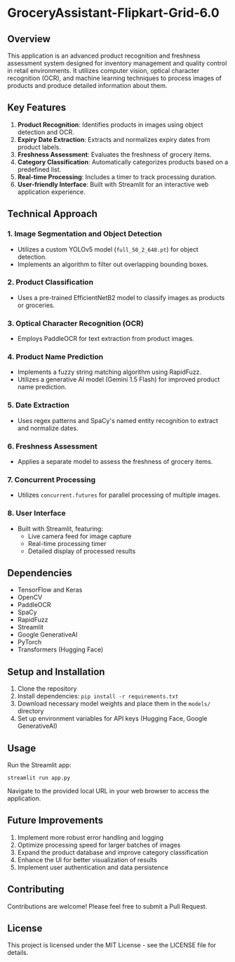 # GroceryAssistant-Flipkart-Grid-6.0

## Overview

This application is an advanced product recognition and freshness assessment system designed for inventory management and quality control in retail environments. It utilizes computer vision, optical character recognition (OCR), and machine learning techniques to process images of products and produce detailed information about them.

## Key Features

1. **Product Recognition**: Identifies products in images using object detection and OCR.
2. **Expiry Date Extraction**: Extracts and normalizes expiry dates from product labels.
3. **Freshness Assessment**: Evaluates the freshness of grocery items.
4. **Category Classification**: Automatically categorizes products based on a predefined list.
5. **Real-time Processing**: Includes a timer to track processing duration.
6. **User-friendly Interface**: Built with Streamlit for an interactive web application experience.

## Technical Approach

### 1. Image Segmentation and Object Detection

- Utilizes a custom YOLOv5 model (`full_50_2_640.pt`) for object detection.
- Implements an algorithm to filter out overlapping bounding boxes.

### 2. Product Classification

- Uses a pre-trained EfficientNetB2 model to classify images as products or groceries.

### 3. Optical Character Recognition (OCR)

- Employs PaddleOCR for text extraction from product images.

### 4. Product Name Prediction

- Implements a fuzzy string matching algorithm using RapidFuzz.
- Utilizes a generative AI model (Gemini 1.5 Flash) for improved product name prediction.

### 5. Date Extraction

- Uses regex patterns and SpaCy's named entity recognition to extract and normalize dates.

### 6. Freshness Assessment

- Applies a separate model to assess the freshness of grocery items.

### 7. Concurrent Processing

- Utilizes `concurrent.futures` for parallel processing of multiple images.

### 8. User Interface

- Built with Streamlit, featuring:
  - Live camera feed for image capture
  - Real-time processing timer
  - Detailed display of processed results

## Dependencies

- TensorFlow and Keras
- OpenCV
- PaddleOCR
- SpaCy
- RapidFuzz
- Streamlit
- Google GenerativeAI
- PyTorch
- Transformers (Hugging Face)

## Setup and Installation

1. Clone the repository
2. Install dependencies: `pip install -r requirements.txt`
3. Download necessary model weights and place them in the `models/` directory
4. Set up environment variables for API keys (Hugging Face, Google GenerativeAI)

## Usage

Run the Streamlit app:

```
streamlit run app.py
```

Navigate to the provided local URL in your web browser to access the application.

## Future Improvements

1. Implement more robust error handling and logging
2. Optimize processing speed for larger batches of images
3. Expand the product database and improve category classification
4. Enhance the UI for better visualization of results
5. Implement user authentication and data persistence

## Contributing

Contributions are welcome! Please feel free to submit a Pull Request.

## License

This project is licensed under the MIT License - see the LICENSE file for details.
